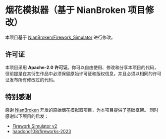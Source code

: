 # 烟花模拟器（基于 NianBroken 项目修改）

本项目基于 [NianBroken/Firework_Simulator](https://github.com/NianBroken/Firework_Simulator) 进行修改。

## 许可证
本项目采用 **Apache-2.0 许可证**。你可以自由使用、修改和分享本项目的代码，但前提是在其衍生作品中必须保留原始许可证和版权信息，并且必须以相同的许可证发布所有修改过的代码。

## 特别感谢
感谢 [NianBroken](https://github.com/NianBroken) 开发的原始烟花模拟器项目，为本项目提供了基础框架。
同时感谢以下项目的启发：
- [Firework Simulator v2](https://github.com/xxx/xxx)
- [haodong108/fireworks-2023](https://github.com/haodong108/fireworks-2023)
